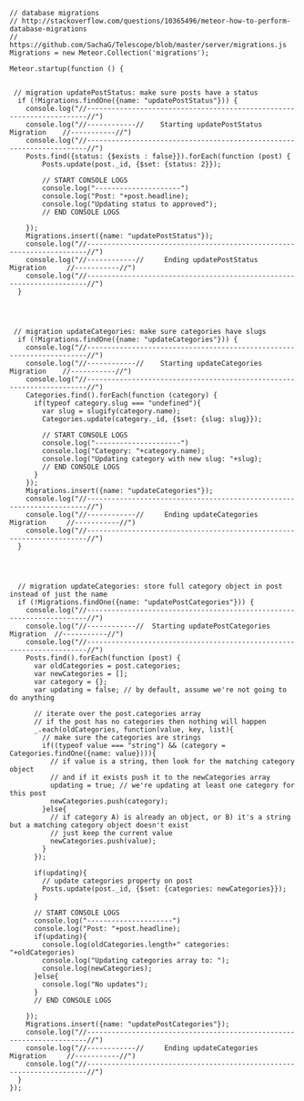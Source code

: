     // database migrations
    // http://stackoverflow.com/questions/10365496/meteor-how-to-perform-database-migrations
    // https://github.com/SachaG/Telescope/blob/master/server/migrations.js
    Migrations = new Meteor.Collection('migrations');
    
    Meteor.startup(function () {
    
    
     // migration updatePostStatus: make sure posts have a status
      if (!Migrations.findOne({name: "updatePostStatus"})) {
        console.log("//----------------------------------------------------------------------//")
        console.log("//------------//    Starting updatePostStatus Migration    //-----------//")
        console.log("//----------------------------------------------------------------------//")
        Posts.find({status: {$exists : false}}).forEach(function (post) {
            Posts.update(post._id, {$set: {status: 2}});
    
            // START CONSOLE LOGS
            console.log("---------------------")
            console.log("Post: "+post.headline);
            console.log("Updating status to approved");
            // END CONSOLE LOGS
          
        });
        Migrations.insert({name: "updatePostStatus"});
        console.log("//----------------------------------------------------------------------//")
        console.log("//------------//     Ending updatePostStatus Migration     //-----------//")
        console.log("//----------------------------------------------------------------------//")
      }
    
    
    
    
     // migration updateCategories: make sure categories have slugs
      if (!Migrations.findOne({name: "updateCategories"})) {
        console.log("//----------------------------------------------------------------------//")
        console.log("//------------//    Starting updateCategories Migration    //-----------//")
        console.log("//----------------------------------------------------------------------//")
        Categories.find().forEach(function (category) {
          if(typeof category.slug === "undefined"){
            var slug = slugify(category.name);
            Categories.update(category._id, {$set: {slug: slug}});
    
            // START CONSOLE LOGS
            console.log("---------------------")
            console.log("Category: "+category.name);
            console.log("Updating category with new slug: "+slug);
            // END CONSOLE LOGS
          }
        });
        Migrations.insert({name: "updateCategories"});
        console.log("//----------------------------------------------------------------------//")
        console.log("//------------//     Ending updateCategories Migration     //-----------//")
        console.log("//----------------------------------------------------------------------//")
      }
    
    
    
    
      // migration updateCategories: store full category object in post instead of just the name
      if (!Migrations.findOne({name: "updatePostCategories"})) {
        console.log("//----------------------------------------------------------------------//")
        console.log("//------------//  Starting updatePostCategories Migration  //-----------//")
        console.log("//----------------------------------------------------------------------//")
        Posts.find().forEach(function (post) {
          var oldCategories = post.categories;
          var newCategories = [];
          var category = {};
          var updating = false; // by default, assume we're not going to do anything
    
          // iterate over the post.categories array
          // if the post has no categories then nothing will happen
          _.each(oldCategories, function(value, key, list){
            // make sure the categories are strings
            if((typeof value === "string") && (category = Categories.findOne({name: value}))){
              // if value is a string, then look for the matching category object
              // and if it exists push it to the newCategories array
              updating = true; // we're updating at least one category for this post
              newCategories.push(category);
            }else{
              // if category A) is already an object, or B) it's a string but a matching category object doesn't exist
              // just keep the current value
              newCategories.push(value);
            }
          });
    
          if(updating){
            // update categories property on post
            Posts.update(post._id, {$set: {categories: newCategories}});
          }
    
          // START CONSOLE LOGS
          console.log("---------------------")
          console.log("Post: "+post.headline);
          if(updating){
            console.log(oldCategories.length+" categories: "+oldCategories)
            console.log("Updating categories array to: ");
            console.log(newCategories);
          }else{
            console.log("No updates");
          }
          // END CONSOLE LOGS
    
        });
        Migrations.insert({name: "updatePostCategories"});
        console.log("//----------------------------------------------------------------------//")
        console.log("//------------//     Ending updateCategories Migration     //-----------//")
        console.log("//----------------------------------------------------------------------//")
      }
    });
